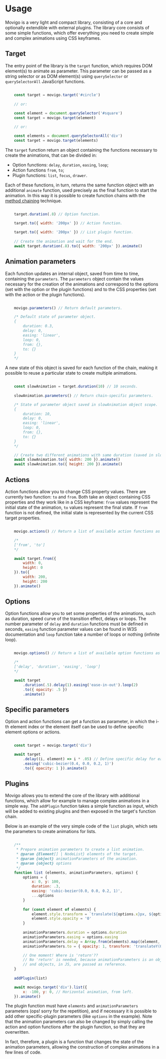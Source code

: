 # Usage

Movigo is a very light and compact library, consisting of a core and optionally extendible
with external plugins. The library core consists of some simple functions, which offer
everything you need to create simple and complex animations using CSS keyframes.

## Target

The entry point of the library is the `target` function, which requires DOM element(s) to animate
as parameter. This parameter can be passed as a string selector or as DOM element(s) using
`querySelector` or `querySelectorAll` JavaScript functions.

```js

    const target = movigo.target('#circle')
    
    // or:
    
    const element = document.querySelector('#square')
    const target = movigo.target(element)

    // or:

    const elements = document.querySelectorAll('div')
    const target = movigo.target(elements)

```

The `target` function return an object containing the functions necessary to create the animations,
that can be divided in:

* Option functions: `delay`, `duration`, `easing`, `loop`;
* Action functions `from`, `to`;
* Plugin functions: `list`, `focus`, `drawer`.

Each of these functions, in turn, returns the same function object with an additional
`animate` function, used precisely as the final function to start the animation.
In this way it is possible to create function chains with the
[method chaining](https://en.wikipedia.org/wiki/Method_chaining) technique.

```js

    target.duration(.8) // Option function.
    
    target.to({ width: '200px' }) // Action function.

    target.to({ width: '200px' }) // List plugin function.
    
    // Create the animation and wait for the end.
    await target.duration(.8).to({ width: '200px' }).animate()

```

## Animation parameters

Each function updates an internal object, saved from time to time,
containing the `parameters`. The `parameters` object contain the values necessary for
the creation of the animations and correspond to the options
(set with the option or the plugin functions) and to the CSS
properties (set with the action or the plugin functions).

```js

    movigo.parameters() // Return default parameters.

    /* Default state of parameter object.
    {
        duration: 0.3,
        delay: 0,
        easing: 'linear',
        loop: 0,
        from: {},
        to: {}
    }
    */

```

A new state of this object is saved for each function of the chain, making it
possible to reuse a particular state to create multiple animations.

```js

    const slowAnimation = target.duration(10) // 10 seconds.
    
    slowAnimation.parameters() // Return chain-specific parameters.

    /* State of parameter object saved in slowAnimation object scope.
    {
        duration: 10,
        delay: 0,
        easing: 'linear',
        loop: 0,
        from: {},
        to: {}
    }
    */

    // Create two different animations with same duration (saved in slowAnimation object scope).
    await slowAnimation.to({ width: 200 }).animate()
    await slowAnimation.to({ height: 200 }).animate()

```

## Actions

Action functions allow you to change CSS property values. There are currently two function:
`to` and `from`. Both take an object containing CSS properties and they work like in
a CSS keyframe: `from` values represent the initial state of the animation,
`to` values represent the final state. If `from` function is not defined, the initial state is
represented by the current CSS target properties.

```js

    movigo.actions() // Return a list of available action functions as strings.

    /*
    ['from', 'to']
    */

    await target.from({
        width: 0,
        height: 0
    }).to({
        width: 200,
        height: 200
    }).animate()

```

## Options

Option functions allow you to set some properties of the animations, such as duration,
speed curve of the transition effect, delays or loops.
The number parameter of `delay` and `duration` functions must be defined in seconds,
`easing` function parameter values can be found in W3S documentation and `loop` function
take a number of loops or nothing (infinite loop).

```js

    movigo.options() // Return a list of available option functions as strings.

    /*
    ['delay', 'duration', 'easing', 'loop']
    */

    await target
        .duration(.5).delay(1).easing('ease-in-out').loop(2)
        .to({ opacity: .5 })
        .animate()

```

## Specific parameters

Option and action functions can get a function as parameter, in which the i-th element index
or the element itself can be used to define specific element options or actions.

```js

    const target = movigo.target('div')

    await target
        .delay((i, element) => i * .05) // Define specific delay for each element. 
        .easing('cubic-bezier(0.4, 0.0, 0.2, 1)')
        .to({ opacity: 1 }).animate()

```

## Plugins

Movigo allows you to extend the core of the library with additional functions,
which allow for example to manage complex animations in a simple way.
The `addPlugin` function takes a simple function as input, which will
be added to existing plugins and then exposed in the target's function chain.

Below is an example of the very simple code of the `list` plugin, which
sets the parameters to create animations for lists.

```js

    /**
     * Prepare animation parameters to create a list animation.
     * @param {Element[] | NodeList} elements of the target.
     * @param {object} animationParameters of the animation.
     * @param {object} options
     */
    function list (elements, animationParameters, options) {
        options = {
            x: 0, y: 100,
            duration: .3,
            easing: 'cubic-bezier(0.0, 0.0, 0.2, 1)',
            ...options
        }
    
        for (const element of elements) {
            element.style.transform = `translate(${options.x}px, ${options.y}px)`
            element.style.opacity = '0'
        }
    
        animationParameters.duration = options.duration
        animationParameters.easing = options.easing
        animationParameters.delay = Array.from(elements).map((element, i) => i * options.duration / 3)
        animationParameters.to = { opacity: 1, transform: 'translateY(0px)' }

        // One moment! Where is 'return'??
        // No 'return' is needed, because animationParameters is an object
        // and objects, in JS, are passed as reference.
    }
    
    addPlugin(list)

    await movigo.target('div').list({
        x: -100, y: 0, // Horizontal animation, from left.
    }).animate()

```

The plugin function must have `elements` and `animationParameters` parameters (ops! sorry for the repetition),
and if necessary it is possible to add other specific-plugin parameters (like `options` in the example).
Note that the animation parameters can also be changed by simply calling the action
and option functions after the plugin function, so that they are overwritten.

In fact, therefore, a plugin is a function that changes the state of the animation parameters,
allowing the construction of complex animations in a few lines of code.